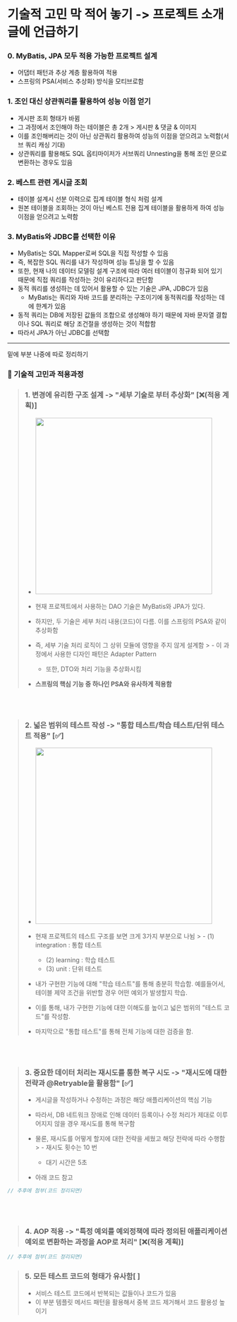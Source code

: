 # 기술적 고민 막 적어 놓기 -> 프로젝트 소개 글에 언급하기 

### 0. MyBatis, JPA 모두 적용 가능한 프로젝트 설계
- 어댑터 패턴과 추상 계층 활용하여 적용
- 스프링의 PSA(서비스 추상화) 방식을 모티브로함

### 1. 조인 대신 상관쿼리를 활용하여 성능 이점 얻기
- 게시판 조회 형태가 바뀜
- 그 과정에서 조인해야 하는 테이블은 총 2개 > 게시판 & 댓글 & 이미지
- 이를 조인해버리는 것이 아닌 상관쿼리 활용하여 성능의 이점을 얻으려고 노력함(서브 쿼리 캐싱 기대)
- 상관쿼리를 활용해도 SQL 옵티마이저가 서브쿼리 Unnesting을 통해 조인 문으로 변환하는 경우도 있음 

### 2. 베스트 관련 게시글 조회
- 테이블 설계시 선분 이력으로 집계 테이블 형식 처럼 설계
- 원본 테이블을 조회하는 것이 아닌 베스트 전용 집계 테이블을 활용하게 하여 성능 이점을 얻으려고 노력함

### 3. MyBatis와 JDBC를 선택한 이유
- MyBatis는 SQL Mapper로써 SQL을 직접 작성할 수 있음
- 즉, 복잡한 SQL 쿼리를 내가 작성하며 성능 튜닝을 할 수 있음
- 또한, 현재 나의 데이터 모델링 설계 구조에 따라 여러 테이블이 정규화 되어 있기 때문에 직접 쿼리를 작성하는 것이 유리하다고 판단함
- 동적 쿼리를 생성하는 데 있어서 활용할 수 있는 기술은 JPA, JDBC가 있음
  - MyBatis는 쿼리와 자바 코드를 분리하는 구조이기에 동적쿼리를 작성하는 데에 한계가 있음
- 동적 쿼리는 DB에 저장된 값들의 조합으로 생성해야 하기 때문에 자바 문자열 결합이나 SQL 쿼리로 해당 조건절을 생성하는 것이 적합함
- 따라서 JPA가 아닌 JDBC를 선택함 




--------------
밑에 부분 나중에 따로 정리하기 

### 🤔 기술적 고민과 적용과정

> ### 1. 변경에 유리한 구조 설계 -> "세부 기술로 부터 추상화" [❌(적용 계획)]
> - <img src="description/기술적고민흔적/세부DAO기술로부터추상화시키기.jpeg" height="400" width="400">
> - 현재 프로젝트에서 사용하는 DAO 기술은 MyBatis와 JPA가 있다.
> - 하지만, 두 기술은 세부 처리 내용(코드)이 다름. 이를 스프링의 PSA와 같이 추상화함
> - 즉, 세부 기술 처리 로직이 그 상위 모듈에 영향을 주지 않게 설계함
    >   - 이 과정에서 사용한 디자인 패턴은 Adapter Pattern
>   - 또한, DTO와 처리 기능을 추상화시킴
>
> - <strong>스프링의 핵심 기능 중 하나인 PSA와 유사하게 적용함</strong>

<br>
<br>

> ### 2. 넓은 범위의 테스트 작성 -> "통합 테스트/학습 테스트/단위 테스트 적용" [✅]
> - <img src="description/기술적고민흔적/테스트에대한고민.png" height="400" width="400">
> - 현재 프로젝트의 테스트 구조를 보면 크게 3가지 부분으로 나뉨
    >   - (1) integration : 통합 테스트
>   - (2) learning : 학습 테스트
>   - (3) unit : 단위 테스트
>
> - 내가 구현한 기능에 대해 "학습 테스트"를 통해 충분히 학습함. 예를들어서, 테이블 제약 조건을 위반할 경우 어떤 예외가 발생할지 학습.
> - 이를 통해, 내가 구현한 기능에 대한 이해도를 높이고 넓은 범위의 "테스트 코드"를 작성함.
> - 마지막으로 "통합 테스트"를 통해 전체 기능에 대한 검증을 함.

<br>
<br>


> ### 3. 중요한 데이터 처리는 재시도를 통한 복구 시도 -> "재시도에 대한 전략과 @Retryable을 활용함" [✅]
> - 게시글을 작성하거나 수정하는 과정은 해당 애플리케이션의 핵심 기능
> - 따라서, DB 네트워크 장애로 인해 데이터 등록이나 수정 처리가 제대로 이루어지지 않을 경우 재시도를 통해 복구함
> - 물론, 재시도를 어떻게 할지에 대한 전략을 세웠고 해당 전략에 따라 수행함
    >   - 재시도 횟수는 10 번
>   - 대기 시간은 5초
>
> - 아래 코드 참고

```java
// 추후에 첨부(코드 정리되면) 

```
<br>
<br>

> ### 4. AOP 적용 -> "특정 예외를 예외정책에 따라 정의된 애플리케이션 예외로 변환하는 과정을 AOP로 처리" [❌(적용 계획)]
>

```java
// 추후에 첨부(코드 정리되면) 

```

> ### 5. 모든 테스트 코드의 형태가 유사함[ ]
> - 서비스 테스트 코드에서 반복되는 값들이나 코드가 있음
> - 이 부분 템플릿 메서드 패턴을 활용해서 중복 코드 제거해서 코드 활용성 높이기 

